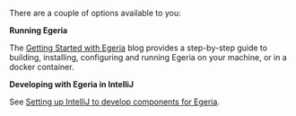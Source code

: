 <!-- SPDX-License-Identifier: CC-BY-4.0 -->
<!-- Copyright Contributors to the ODPi Egeria project. -->


There are a couple of options available to you:

**Running Egeria**

The [Getting Started with Egeria](https://getting-started-with-egeria.pdr-associates.com/introduction.html) blog provides a step-by-step guide to building, installing, configuring and running Egeria on your machine, or in a docker container.

**Developing with Egeria in IntelliJ**

See [Setting up IntelliJ to develop components for Egeria](https://egeria-project.org/education/tutorials/developer-intellij-tutorial/overview/).


    
